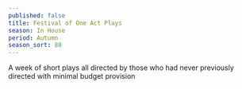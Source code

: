 ```yaml
---
published: false
title: Festival of One Act Plays
season: In House
period: Autumn
season_sort: 80
---
```


A week of short plays all directed by those who had never previously directed with minimal budget provision
